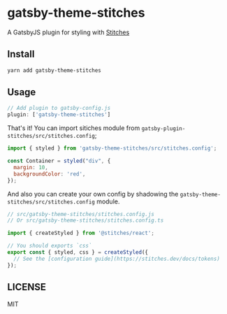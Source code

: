 # gatsby-theme-stitches

A GatsbyJS plugin for styling with [Stitches](https://stitches.dev/)

## Install

```bash
yarn add gatsby-theme-stitches
```

## Usage

```js
// Add plugin to gatsby-config.js
plugin: ['gatsby-theme-stitches']
```

That's it! You can import sitiches module from `gatsby-plugin-stitches/src/stitches.config`;

```js
import { styled } from 'gatsby-theme-stitches/src/stitches.config';

const Container = styled("div", {
  margin: 10,
  backgroundColor: 'red',
});
```

And also you can create your own config by shadowing the `gatsby-theme-stitches/src/stitches.config` module.

```js
// src/gatsby-theme-stitches/stitches.config.js
// Or src/gatsby-theme-stitches/stitches.config.ts

import { createStyled } from '@stitches/react';

// You should exports `css`
export const { styled, css } = createStyled({
  // See the [configuration guide](https://stitches.dev/docs/tokens)
});
```

## LICENSE

MIT
